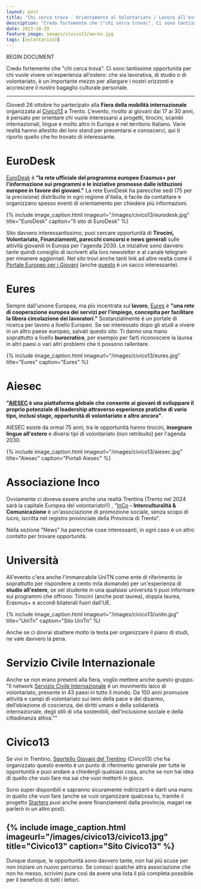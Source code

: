 ```yaml
---
layout: post
title: "Chi cerca trova - Orientamento al Volontariato / Lavoro all'estero"
description: "Credo fortemente che \"chi cerca trova\". Ci sono tantissime opportunità per chi vuole vivere un'esperienza all'estero: che sia lavorativa, di studio o di volontariato, è un importante mezzo per allargare i nostri orizzonti e accrescere il nostro bagaglio culturale personale."
date: 2023-10-29
feature_image: images/civico13/aereo.jpg
tags: [volontariato]
---
```

BEGIN DOCUMENT

Credo fortemente che "chi cerca trova". Ci sono tantissime opportunità per chi vuole vivere un'esperienza all'estero: che sia lavorativa, di studio o di volontariato, è un importante mezzo per allargare i nostri orizzonti e accrescere il nostro bagaglio culturale personale.

<!--more-->

---

Giovedì 26 ottobre ho partecipato alla **Fiera della mobilità internazionale** organizzata al [Civico13](https://www.sportellogiovanitrentino.it/) a Trento. L'evento, rivolto ai giovani dai 17 ai 30 anni, è pensato per orientare chi vuole interessarsi a progetti, tirocini, scambi internazionali, lingue e molto altro in Europa e nel territorio Italiano. Varie realtà hanno allestito dei loro stand per presentarsi e conoscerci, qui ti riporto quello che ho trovato di interessante.

# EuroDesk


[EuroDesk](https://www.eurodesk.it/) è **"la rete ufficiale del programma europeo Erasmus+ per l’informazione sui programmi e le iniziative promosse dalle istituzioni europee in favore dei giovani."**
La rete EuroDesk ha parecchie sedi (75 per la precisione) distribuite in ogni regione d'italia, è facile da contattare e organizzano spesso eventi di orientamento per chiedere più informazioni.

{% include image_caption.html imageurl="/images/civico13/eurodesk.jpg" title="EuroDesk" caption="Il sito di EuroDesk" %}

Sito davvero interessantissimo, puoi cercare opportunità di **Tirocini, Volontariato, Finanziamenti, parecchi concorsi e news generali** sulle attività giovanili in Europa per l'agenda 2030. Le iniziative sono davvero tante quindi consiglio di iscriverti alla loro newsletter e al canale telegram per rimanere aggiornati.
Nel sito trovi anche tanti link ad altre realtà come il [Portale Europeo per i Giovani](https://youth.europa.eu/home_it) (anche [questo](https://youth.europa.eu/solidarity/young-people/about_en) è un sacco interessante).

# Eures

Sempre dall'unione Europea, ma più incentrata sul **lavoro**, [Eures](https://eures.ec.europa.eu/index_it) è **"una rete di cooperazione europea dei servizi per l’impiego, concepita per facilitare la libera circolazione dei lavoratori."**
Sostanzialmente è un portale di ricerca per lavoro a livello Europeo. Se sei interessato dopo gli studi a vivere in un altro paese europeo, salvati questo sito. Ti danno una mano soprattutto a livello **burocratico**, per esempio per farti riconoscere la laurea in altri paesi o vari altri problemi che ti possono rallentare.

{% include image_caption.html imageurl="/images/civico13/eures.jpg" title="Eures" caption="Eures" %}

# Aiesec


**"[AIESEC](https://www.aiesec.it/) è una piattaforma globale che consente ai giovani di sviluppare il proprio potenziale di leadership attraverso esperienze pratiche di vario tipo, inclusi stage, opportunità di volontariato e altro ancora"**.

AIESEC esiste da ormai 75 anni, tra le opportunità hanno tirocini, **insegnare lingue all'estero** e diversi tipi di volontariato (non retribuito) per l'agenda 2030.

{% include image_caption.html imageurl="/images/civico13/aiesec.jpg" title="Aiesec" caption="Portali Aiesec" %}

# Associazione Inco

Ovviamente ci doveva essere anche una realtà Trentina (Trento nel 2024 sarà la capitale Europea del volontariato!!) , "[InCo](https://www.incoweb.org/) **- Interculturalità & Comunicazione** è un'associazione di promozione sociale, senza scopo di lucro, iscritta nel registro provinciale della Provincia di Trento".

Nella sezione "News" ha parecchie cose interessanti, in ogni caso è un altro contatto per trovare opportunità.

# Università

All'evento c'era anche l'immancabile UniTN come ente di riferimento (e soprattutto per rispondere a cento mila domande) per un'esperienza di **studio all'estero**, se sei studente in una qualsiasi università ti puoi informare sui programmi che offrono: Tirocini (anche post laurea), doppia laurea, Erasmus+ e accordi bilaterali fuori dall'UE.

{% include image_caption.html imageurl="/images/civico13/unitn.jpg" title="UniTn" caption="Sito UniTn" %}

Anche se ci dovrai sbattere molto la testa per organizzare il piano di studi, ne vale davvero la pena.

# Servizio Civile Internazionale

Anche se non erano presenti alla fiera, voglio mettere anche questo gruppo.
"Il network [Servizio Civile Internazionale](https://sci.ngo/) è un movimento laico di volontariato, presente in 43 paesi in tutto il mondo. Da 100 anni promuove attività e campi di volontariato sui temi della pace e del disarmo, dell’obiezione di coscienza, dei diritti umani e della solidarietà internazionale, degli stili di vita sostenibili, dell’inclusione sociale e della cittadinanza attiva.""

# Civico13

Se vivi in Trentino, [Sportello Giovani del Trentino](https://www.sportellogiovanitrentino.it/) (Civico13) che ha organizzato questo evento è un punto di riferimento generale per tutte le opportunità e puoi andare a chiedergli qualsiasi cosa, anche se non hai idea di quello che vuoi fare ma sai che vuoi metterti in gioco.

Sono super disponibili e sapranno sicuramente indirizzarti e darti una mano in quello che vuoi fare (anche se vuoi organizzare qualcosa tu, tramite il progetto [Starters](https://trentogiovani.it/Attivita/Bandi-e-concorsi/Bando-Proposte-Progettuali-STARTERS) puoi anche avere finanziamenti dalla provincia, magari ne parlerò in un altro post).

{% include image_caption.html imageurl="/images/civico13/civico13.jpg" title="Civico13" caption="Sito Civico13" %}
---


Dunque dunque, le opportunità sono davvero tante, non hai più scuse per non iniziare un nuovo percorso. Se conosci qualche altra associazione che non ho messo, scrivimi pure così da avere una lista il più completa possibile per il beneficio di tutti i lettori.
